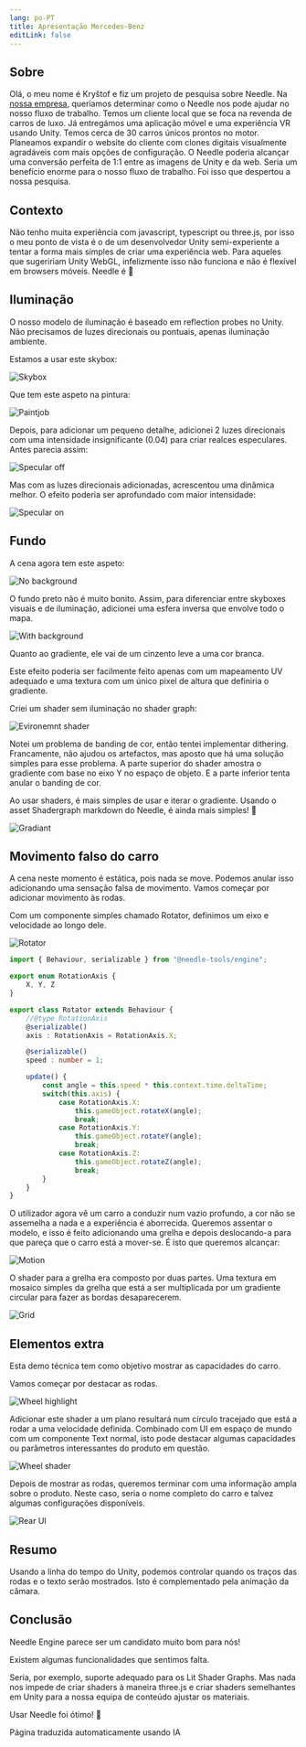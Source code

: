 ```yaml
---
lang: po-PT
title: Apresentação Mercedes-Benz
editLink: false
---
```


## Sobre

Olá, o meu nome é Kryštof e fiz um projeto de pesquisa sobre Needle. Na [nossa empresa](https://www.ishowroom.cz/home/), queríamos determinar como o Needle nos pode ajudar no nosso fluxo de trabalho. Temos um cliente local que se foca na revenda de carros de luxo. Já entregámos uma aplicação móvel e uma experiência VR usando Unity. Temos cerca de 30 carros únicos prontos no motor. Planeamos expandir o website do cliente com clones digitais visualmente agradáveis com mais opções de configuração. O Needle poderia alcançar uma conversão perfeita de 1:1 entre as imagens de Unity e da web. Seria um benefício enorme para o nosso fluxo de trabalho. Foi isso que despertou a nossa pesquisa.


<sample src="https://engine.needle.tools/demos/mercedes-benz-demo/" />


## Contexto

Não tenho muita experiência com javascript, typescript ou three.js, por isso o meu ponto de vista é o de um desenvolvedor Unity semi-experiente a tentar a forma mais simples de criar uma experiência web. Para aqueles que sugeririam Unity WebGL, infelizmente isso não funciona e não é flexível em browsers móveis. Needle é 💚


## Iluminação

O nosso modelo de iluminação é baseado em reflection probes no Unity. Não precisamos de luzes direcionais ou pontuais, apenas iluminação ambiente.


Estamos a usar este skybox:

 ![Skybox](/showcase-mercedes/1_skybox.png)

Que tem este aspeto na pintura:

![Paintjob](/showcase-mercedes/2_paintjob_simple.jpg)

Depois, para adicionar um pequeno detalhe, adicionei 2 luzes direcionais com uma intensidade insignificante (0.04) para criar realces especulares. Antes parecia assim:

![Specular off](/showcase-mercedes/3_SpecularHighlights_off.jpg)

Mas com as luzes direcionais adicionadas, acrescentou uma dinâmica melhor. O efeito poderia ser aprofundado com maior intensidade:

![Specular on](/showcase-mercedes/4_SpecularHighlights_on.jpg)



## Fundo

A cena agora tem este aspeto:

![No background](/showcase-mercedes/5_NoBackground.jpg)

O fundo preto não é muito bonito. Assim, para diferenciar entre skyboxes visuais e de iluminação, adicionei uma esfera inversa que envolve todo o mapa.

![With background](/showcase-mercedes/6_MapBackground.png)

Quanto ao gradiente, ele vai de um cinzento leve a uma cor branca.

Este efeito poderia ser facilmente feito apenas com um mapeamento UV adequado e uma textura com um único pixel de altura que definiria o gradiente.

Criei um shader sem iluminação no shader graph:

![Evironemnt shader](/showcase-mercedes/7_EnvShaderGraph.jpg)

Notei um problema de banding de cor, então tentei implementar dithering. Francamente, não ajudou os artefactos, mas aposto que há uma solução simples para esse problema. A parte superior do shader amostra o gradiente com base no eixo Y no espaço de objeto. E a parte inferior tenta anular o banding de cor.

Ao usar shaders, é mais simples de usar e iterar o gradiente. Usando o asset Shadergraph markdown do Needle, é ainda mais simples! 🌵

![Gradiant](/showcase-mercedes/8_Gradiant.png)


## Movimento falso do carro

A cena neste momento é estática, pois nada se move. Podemos anular isso adicionando uma sensação falsa de movimento. Vamos começar por adicionar movimento às rodas.

Com um componente simples chamado Rotator, definimos um eixo e velocidade ao longo dele.

![Rotator](/showcase-mercedes/9_Rotator.png)
```ts twoslash
import { Behaviour, serializable } from "@needle-tools/engine";

export enum RotationAxis {
    X, Y, Z
}

export class Rotator extends Behaviour {
    //@type RotationAxis
    @serializable()
    axis : RotationAxis = RotationAxis.X;

    @serializable()
    speed : number = 1;

    update() {
        const angle = this.speed * this.context.time.deltaTime;
        switch(this.axis) {
            case RotationAxis.X:
                this.gameObject.rotateX(angle);
                break;
            case RotationAxis.Y:
                this.gameObject.rotateY(angle);
                break;
            case RotationAxis.Z:
                this.gameObject.rotateZ(angle);
                break;
        }
    }
}
```


O utilizador agora vê um carro a conduzir num vazio profundo, a cor não se assemelha a nada e a experiência é aborrecida. Queremos assentar o modelo, e isso é feito adicionando uma grelha e depois deslocando-a para que pareça que o carro está a mover-se. É isto que queremos alcançar:

![Motion](/showcase-mercedes/10_WheelsAndGrid.png)

O shader para a grelha era composto por duas partes. Uma textura em mosaico simples da grelha que está a ser multiplicada por um gradiente circular para fazer as bordas desaparecerem.

![Grid](/showcase-mercedes/11_GridShader.jpg)


## Elementos extra

Esta demo técnica tem como objetivo mostrar as capacidades do carro.

Vamos começar por destacar as rodas.

![Wheel highlight](/showcase-mercedes/12_WheelWithText.png)

Adicionar este shader a um plano resultará num círculo tracejado que está a rodar a uma velocidade definida. Combinado com UI em espaço de mundo com um componente Text normal, isto pode destacar algumas capacidades ou parâmetros interessantes do produto em questão.

![Wheel shader](/showcase-mercedes/13_WheelShader.jpg)

Depois de mostrar as rodas, queremos terminar com uma informação ampla sobre o produto. Neste caso, seria o nome completo do carro e talvez algumas configurações disponíveis.

![Rear UI](/showcase-mercedes/14_RearUI.jpg)



## Resumo

Usando a linha do tempo do Unity, podemos controlar quando os traços das rodas e o texto serão mostrados. Isto é complementado pela animação da câmara.


## Conclusão

Needle Engine parece ser um candidato muito bom para nós!

Existem algumas funcionalidades que sentimos falta.

Seria, por exemplo, suporte adequado para os Lit Shader Graphs. Mas nada nos impede de criar shaders à maneira three.js e criar shaders semelhantes em Unity para a nossa equipa de conteúdo ajustar os materiais.

Usar Needle foi ótimo! 🌵


Página traduzida automaticamente usando IA